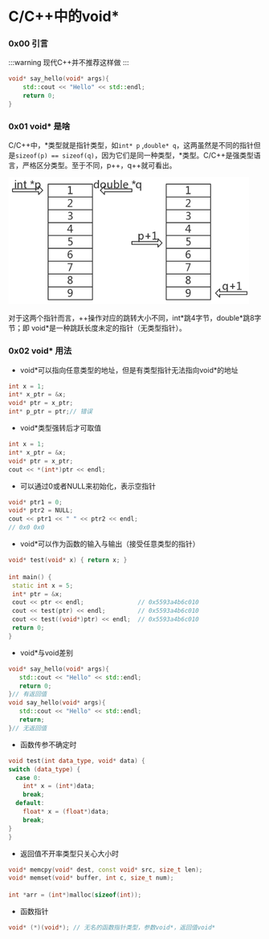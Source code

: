 # C/C++中的void*

### 0x00 引言

:::warning
现代C++并不推荐这样做
:::

```cpp
void* say_hello(void* args){
    std::cout << "Hello" << std::endl;
    return 0;
}
```

### 0x01 void* 是啥

C/C++中，\*类型就是指针类型，如`int* p` ,`double* q`，这两虽然是不同的指针但是`sizeof(p) == sizeof(q)`，因为它们是同一种类型，\*类型。C/C++是强类型语言，严格区分类型。至于不同，p++，q++就可看出。

<img src="../assets/void/01.png"  />

对于这两个指针而言，++操作对应的跳转大小不同，int\*跳4字节，double\*跳8字节；即 void\*是一种跳跃长度未定的指针（无类型指针）。

### 0x02 void* 用法

* void\*可以指向任意类型的地址，但是有类型指针无法指向void\*的地址

```cpp
int x = 1;
int* x_ptr = &x;
void* ptr = x_ptr;
int* p_ptr = ptr;// 错误
```

* void*类型强转后才可取值

```cpp
int x = 1;
int* x_ptr = &x;
void* ptr = x_ptr;
cout << *(int*)ptr << endl;
```

* 可以通过0或者NULL来初始化，表示空指针

```cpp
void* ptr1 = 0;
void* ptr2 = NULL;
cout << ptr1 << " " << ptr2 << endl;
// 0x0 0x0
```

* void*可以作为函数的输入与输出（接受任意类型的指针）

```cpp
void* test(void* x) { return x; }

int main() {
 static int x = 5;
 int* ptr = &x;
 cout << ptr << endl;               // 0x5593a4b6c010
 cout << test(ptr) << endl;         // 0x5593a4b6c010
 cout << test((void*)ptr) << endl;  // 0x5593a4b6c010
 return 0;
}
```

* void*与void差别

```cpp
void* say_hello(void* args){
   std::cout << "Hello" << std::endl;
   return 0;
}// 有返回值
void say_hello(void* args){
   std::cout << "Hello" << std::endl;
   return;
}// 无返回值
```

* 函数传参不确定时

```cpp
void test(int data_type, void* data) {
switch (data_type) {
  case 0:
    int* x = (int*)data;
    break;
  default:
    float* x = (float*)data;
    break;
}
}
```

* 返回值不开率类型只关心大小时

```cpp
void* memcpy(void* dest, const void* src, size_t len);
void* memset(void* buffer, int c, size_t num);

int *arr = (int*)malloc(sizeof(int));
```

* 函数指针

```cpp
void* (*)(void*); // 无名的函数指针类型，参数void*，返回值void*
```

   